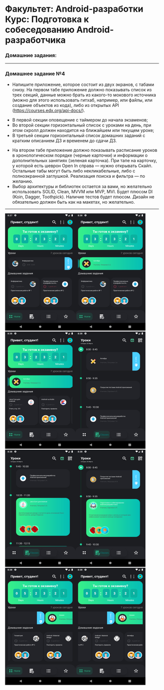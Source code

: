 # Факультет: Android-разработки<br>Курс: Подготовка к собеседованию Android-разработчика

### Домашние задания:
---
### Домашнее задание №4
- Напишите приложение, которое состоит из двух экранов, с табами снизу. На первом табе приложение должно показывать список из трех секций, данные можно брать из какого-то мокового источника (можно для этого использовать гитхаб, например, или файлы, или создание объектов из кода), либо из открытых API (https://courses.edx.org/api-docs/).
* В первой секции оповещение с таймером до начала экзаменов;
* Во второй секции горизонтальный список с уроками на день, при этом скролл должен находится на ближайшем или текущем уроке;
* В третьей секции горизонтальный список домашних заданий с кратким описанием ДЗ и временем до сдачи ДЗ.
- На втором табе приложение должно показывать расписание уроков в хронологическом порядке (черные карточки) и информации о дополнительных занятиях (зеленая карточка). При тапе на карточку, у которой есть шеврон Open In справа — нужно открывать Скайп. Остальные табы могут быть либо некликабельные, либо с полноэкранной заглушкой. Реализация поиска и фильтра — по желанию.
- Выбор архитектуры и библиотек остается за вами, но желательно использовать SOLID, Clean, MVVM или MVP, MVI. Будет плюсом DI (Koin, Dagger, Toothpick). Наличие тестов будет плюсом. Дизайн не обязательно должен быть как на макетах, но желательно.


---

<img src="screenshots/1.png" width="230" height="384" /><img src="screenshots/2.png" width="230" height="384" />
<img src="screenshots/3.png" width="230" height="384" /><img src="screenshots/4.png" width="230" height="384" />
<img src="screenshots/5.png" width="230" height="384" /><img src="screenshots/6.png" width="230" height="384" />
<img src="screenshots/7.png" width="230" height="384" /><img src="screenshots/8.png" width="230" height="384" />